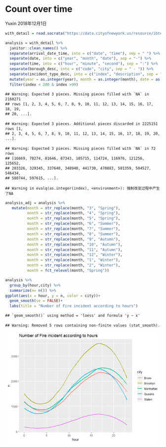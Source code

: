 Count over time
================
Yuxin
2018年12月1日

``` r
with_detail = read.socrata("https://data.cityofnewyork.us/resource/ibte-hq4u.csv")
```

``` r
analysis = with_detail %>%
  janitor::clean_names() %>%
  separate(arrival_date_time, into = c("date", "time"), sep = " ") %>%
  separate(date, into = c("year", "month", "date"), sep = "-") %>%
  separate(time, into = c("hour", "minute", "second"), sep = ":") %>%
  separate(borough_desc, into = c("code", "city", sep = " - ")) %>%
  separate(incident_type_desc, into = c("index", "description", sep = " - ")) %>%
  mutate(year = as.integer(year), month = as.integer(month), date = as.integer(date), hour = as.integer(hour), minute = as.integer(minute), second = as.integer(second), index = as.integer(index)) %>%
  filter(index < 200 & index >99)
```

    ## Warning: Expected 3 pieces. Missing pieces filled with `NA` in 2160271
    ## rows [1, 2, 3, 4, 5, 6, 7, 8, 9, 10, 11, 12, 13, 14, 15, 16, 17, 18, 19,
    ## 20, ...].

    ## Warning: Expected 3 pieces. Additional pieces discarded in 2225151 rows [1,
    ## 2, 3, 4, 5, 6, 7, 8, 9, 10, 11, 12, 13, 14, 15, 16, 17, 18, 19, 20, ...].

    ## Warning: Expected 3 pieces. Missing pieces filled with `NA` in 72 rows
    ## [16669, 78274, 81646, 87343, 105715, 114724, 116976, 121256, 125652,
    ## 203326, 329345, 337640, 348940, 441730, 470883, 501359, 504527, 546434,
    ## 580744, 597615, ...].

    ## Warning in evalq(as.integer(index), <environment>): 强制改变过程中产生了NA

``` r
analysis_adj = analysis %>%
   mutate(month = str_replace(month, "3", "Spring"),
          month = str_replace(month, "4", "Spring"),
          month = str_replace(month, "5", "Spring"),
          month = str_replace(month, "6", "Summer"),
          month = str_replace(month, "7", "Summer"),
          month = str_replace(month, "8", "Summer"),
          month = str_replace(month, "9", "Autumn"),
          month = str_replace(month, "10", "Autumn"),
          month = str_replace(month, "11", "Autumn"),
          month = str_replace(month, "12", "Winter"),
          month = str_replace(month, "1", "Winter"),
          month = str_replace(month, "2", "Winter"),
          month = fct_relevel(month, "Spring"))
```

``` r
analysis %>%
  group_by(hour,city) %>%
  summarize(n= n()) %>%
ggplot(aes(x = hour, y = n, color = city))+
  geom_smooth(se = FALSE)+
  labs(title = "Number of Fire incident according to hours")
```

    ## `geom_smooth()` using method = 'loess' and formula 'y ~ x'

    ## Warning: Removed 5 rows containing non-finite values (stat_smooth).

![](fire_plot_according_to_hour_files/figure-markdown_github/unnamed-chunk-4-1.png)
